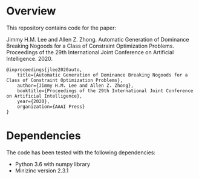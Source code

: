 # Overview
This repository contains code for the paper:

Jimmy H.M. Lee and Allen Z. Zhong. Automatic Generation of Dominance Breaking Nogoods for a Class of Constraint Optimization Problems. Proceedings of the 29th International Joint Conference on Artificial Intelligence. 2020.
```
@inproceedings{jlee2020auto,
	title={Automatic Generation of Dominance Breaking Nogoods for a Class of Constraint Optimization Problems},
	author={Jimmy H.M. Lee and Allen Z. Zhong},
	booktitle={Proceedings of the 29th International Joint Conference on Artificial Intelligence},
	year={2020},
	organization={AAAI Press}
}
```

# Dependencies
The code has been tested with the following dependencies: 
* Python 3.6 with numpy library
* Minizinc version 2.3.1
